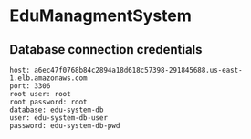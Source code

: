 # EduManagmentSystem

## Database connection credentials
```
host: a6ec47f0768b84c2894a18d618c57398-291845688.us-east-1.elb.amazonaws.com
port: 3306
root user: root
root password: root
database: edu-system-db
user: edu-system-db-user
password: edu-system-db-pwd
```